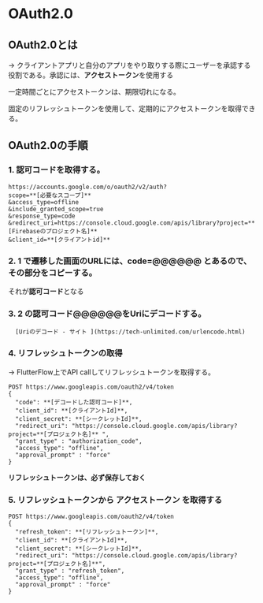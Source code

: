 # OAuth2.0

## OAuth2.0とは
→ クライアントアプリと自分のアプリをやり取りする際にユーザーを承認する役割である。承認には、**アクセストークン**を使用する


一定時間ごとにアクセストークンは、期限切れになる。

固定のリフレッシュトークンを使用して、定期的にアクセストークンを取得できる。


## OAuth2.0の手順
### 1. 認可コードを取得する。
```
https://accounts.google.com/o/oauth2/v2/auth?
scope=**[必要なスコープ]**
&access_type=offline
&include_granted_scope=true
&response_type=code
&redirect_uri=https://console.cloud.google.com/apis/library?project=**[Firebaseのプロジェクト名]**
&client_id=**[クライアントid]**
```

### 2.  1 で遷移した画面のURLには、**code=@@@@@@** とあるので、その部分をコピーする。

それが**認可コード**となる

### 3.  2 の認可コード@@@@@@をUriにデコードする。

      [Uriのデコード - サイト ](https://tech-unlimited.com/urlencode.html)


### 4. **リフレッシュトークン**の取得
→ FlutterFlow上でAPI callしてリフレッシュトークンを取得する。
```
POST https://www.googleapis.com/oauth2/v4/token
{
  "code": **[デコードした認可コード]**,
  "client_id": **[クライアントId]**,
  "client_secret": **[シークレットId]**,
  "redirect_uri": "https://console.cloud.google.com/apis/library?project=**[プロジェクト名]** ",
  "grant_type" : "authorization_code",
  "access_type": "offline",
  "approval_prompt" : "force"
}
```
**リフレッシュトークンは、必ず保存しておく**

### 5. リフレッシュトークンから **アクセストークン** を取得する
```
POST https://www.googleapis.com/oauth2/v4/token
{
  "refresh_token": **[リフレッシュトークン]**,
  "client_id": **[クライアントId]**,
  "client_secret": **[シークレットId]**,
  "redirect_uri": "https://console.cloud.google.com/apis/library?project=**[プロジェクト名]**",
  "grant_type" : "refresh_token",
  "access_type": "offline",
  "approval_prompt" : "force"
}
```
